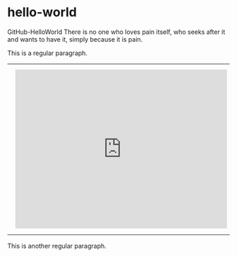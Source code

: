 # hello-world
GitHub-HelloWorld
There is no one who loves pain itself, who seeks after it and wants to have it, simply because it is pain.


This is a regular paragraph.

<table>
    <tr>
        <td>
        <div style="width: 480px; height: 360px; margin: 10px; position: relative;"><iframe allowfullscreen frameborder="0" style="width:480px; height:360px" src="https://www.lucidchart.com/documents/embeddedchart/b0571287-62e5-4145-8633-43dccf18e22d" id="FEGSd0pauS3q"></iframe></div>
        </td>
    </tr>
</table>

This is another regular paragraph.
